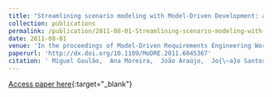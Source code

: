 ```yaml
---
title: "Streamlining scenario modeling with Model-Driven Development: a case study"
collection: publications
permalink: /publication/2011-08-01-Streamlining-scenario-modeling-with-Model-Driven-Development-a-case-study
date: 2011-08-01
venue: 'In the proceedings of Model-Driven Requirements Engineering Workshop (MoDRE 2011), at the 19th International Requirements Engineering Conference (RE 2011)'
paperurl: 'http://dx.doi.org/10.1109/MoDRE.2011.6045367'
citation: ' Miguel Goulão,  Ana Moreira,  João Araújo,  Jo{\~a}o Santos, &quot;Streamlining scenario modeling with Model-Driven Development: a case study.&quot; In the proceedings of Model-Driven Requirements Engineering Workshop (MoDRE 2011), at the 19th International Requirements Engineering Conference (RE 2011), 2011.'
---
```

[Access paper here](http://dx.doi.org/10.1109/MoDRE.2011.6045367){:target="_blank"}
